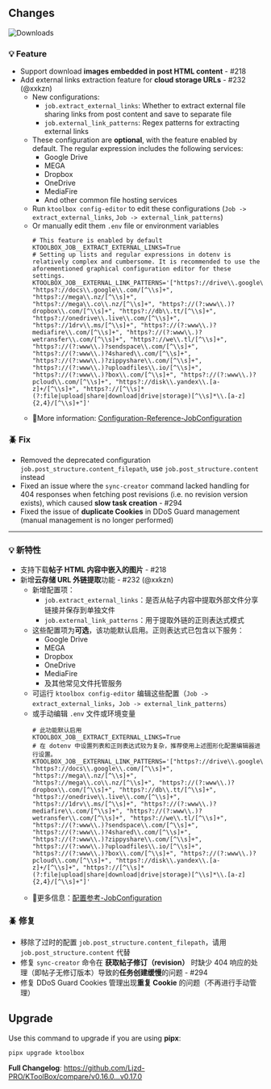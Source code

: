 ## Changes

![Downloads](https://img.shields.io/github/downloads/Ljzd-PRO/KToolBox/v0.17.0/total)

### 💡 Feature

- Support download **images embedded in post HTML content** - #218
- Add external links extraction feature for **cloud storage URLs** - #232 (@xxkzn)
  - New configurations:
    - `job.extract_external_links`: Whether to extract external file sharing links from post content and save to separate file
    - `job.external_link_patterns`: Regex patterns for extracting external links
  - These configuration are **optional**, with the feature enabled by default. The regular expression includes the following services:
    - Google Drive
    - MEGA
    - Dropbox
    - OneDrive
    - MediaFire
    - And other common file hosting services
  - Run `ktoolbox config-editor` to edit these configurations (`Job -> extract_external_links`, `Job -> external_link_patterns`)
  - Or manually edit them `.env` file or environment variables
    ```dotenv
    # This feature is enabled by default
    KTOOLBOX_JOB__EXTRACT_EXTERNAL_LINKS=True
    # Setting up lists and regular expressions in dotenv is relatively complex and cumbersome. It is recommended to use the aforementioned graphical configuration editor for these settings.
    KTOOLBOX_JOB__EXTERNAL_LINK_PATTERNS='["https?://drive\\.google\\.com/[^\\s]+", "https?://docs\\.google\\.com/[^\\s]+", "https?://mega\\.nz/[^\\s]+", "https?://mega\\.co\\.nz/[^\\s]+", "https?://(?:www\\.)?dropbox\\.com/[^\\s]+", "https?://db\\.tt/[^\\s]+", "https?://onedrive\\.live\\.com/[^\\s]+", "https?://1drv\\.ms/[^\\s]+", "https?://(?:www\\.)?mediafire\\.com/[^\\s]+", "https?://(?:www\\.)?wetransfer\\.com/[^\\s]+", "https?://we\\.tl/[^\\s]+", "https?://(?:www\\.)?sendspace\\.com/[^\\s]+", "https?://(?:www\\.)?4shared\\.com/[^\\s]+", "https?://(?:www\\.)?zippyshare\\.com/[^\\s]+", "https?://(?:www\\.)?uploadfiles\\.io/[^\\s]+", "https?://(?:www\\.)?box\\.com/[^\\s]+", "https?://(?:www\\.)?pcloud\\.com/[^\\s]+", "https?://disk\\.yandex\\.[a-z]+/[^\\s]+", "https?://[^\\s]*(?:file|upload|share|download|drive|storage)[^\\s]*\\.[a-z]{2,4}/[^\\s]+"]'
    ```
  - 📖More information: [Configuration-Reference-JobConfiguration](https://ktoolbox.readthedocs.io/latest/configuration/reference/#ktoolbox.configuration.JobConfiguration)

### 🪲 Fix

- Removed the deprecated configuration `job.post_structure.content_filepath`, use `job.post_structure.content` instead
- Fixed an issue where the `sync-creator` command lacked handling for 404 responses when fetching post revisions
  (i\.e\. no revision version exists), which caused **slow task creation** - #294
- Fixed the issue of **duplicate Cookies** in DDoS Guard management (manual management is no longer performed)

- - -

### 💡 新特性

- 支持下载**帖子 HTML 内容中嵌入的图片** - #218
- 新增**云存储 URL 外链提取**功能 - #232 (@xxkzn)
  - 新增配置项：
    - `job.extract_external_links`：是否从帖子内容中提取外部文件分享链接并保存到单独文件
    - `job.external_link_patterns`：用于提取外链的正则表达式模式
  - 这些配置项为**可选**，该功能默认启用。正则表达式已包含以下服务：
    - Google Drive
    - MEGA
    - Dropbox
    - OneDrive
    - MediaFire
    - 及其他常见文件托管服务
  - 可运行 `ktoolbox config-editor` 编辑这些配置（`Job -> extract_external_links`，`Job -> external_link_patterns`）
  - 或手动编辑 `.env` 文件或环境变量
    ```dotenv
    # 此功能默认启用
    KTOOLBOX_JOB__EXTRACT_EXTERNAL_LINKS=True
    # 在 dotenv 中设置列表和正则表达式较为复杂，推荐使用上述图形化配置编辑器进行设置。
    KTOOLBOX_JOB__EXTERNAL_LINK_PATTERNS='["https?://drive\\.google\\.com/[^\\s]+", "https?://docs\\.google\\.com/[^\\s]+", "https?://mega\\.nz/[^\\s]+", "https?://mega\\.co\\.nz/[^\\s]+", "https?://(?:www\\.)?dropbox\\.com/[^\\s]+", "https?://db\\.tt/[^\\s]+", "https?://onedrive\\.live\\.com/[^\\s]+", "https?://1drv\\.ms/[^\\s]+", "https?://(?:www\\.)?mediafire\\.com/[^\\s]+", "https?://(?:www\\.)?wetransfer\\.com/[^\\s]+", "https?://we\\.tl/[^\\s]+", "https?://(?:www\\.)?sendspace\\.com/[^\\s]+", "https?://(?:www\\.)?4shared\\.com/[^\\s]+", "https?://(?:www\\.)?zippyshare\\.com/[^\\s]+", "https?://(?:www\\.)?uploadfiles\\.io/[^\\s]+", "https?://(?:www\\.)?box\\.com/[^\\s]+", "https?://(?:www\\.)?pcloud\\.com/[^\\s]+", "https?://disk\\.yandex\\.[a-z]+/[^\\s]+", "https?://[^\\s]*(?:file|upload|share|download|drive|storage)[^\\s]*\\.[a-z]{2,4}/[^\\s]+"]'
    ```
  - 📖更多信息：[配置参考-JobConfiguration](https://ktoolbox.readthedocs.io/latest/configuration/reference/#ktoolbox.configuration.JobConfiguration)
    
### 🪲 修复

- 移除了过时的配置 `job.post_structure.content_filepath`，请用 `job.post_structure.content` 代替
- 修复 `sync-creator` 命令在 **获取帖子修订（revision）** 时缺少 404 响应的处理（即帖子无修订版本）导致的**任务创建缓慢**的问题 - #294
- 修复 DDoS Guard Cookies 管理出现**重复 Cookie** 的问题（不再进行手动管理）

## Upgrade

Use this command to upgrade if you are using **pipx**:
```shell
pipx upgrade ktoolbox
```

**Full Changelog**: https://github.com/Ljzd-PRO/KToolBox/compare/v0.16.0...v0.17.0